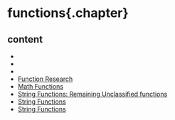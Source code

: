 
# functions{.chapter}

## content

- [](DateFunctions.md)
- [](EncodingDecodingFunctions.md)
- [](NamesOfStringFunctions.md)
- [Function Research](list_of_common_functions.md)
- [Math Functions](MathFunctions.md)
- [String Functions: Remaining Unclassified functions](StringFunctions_RemainingUnclassified.md)
- [String Functions](StringFunctions.md)
- [String Functions](strings.md)
